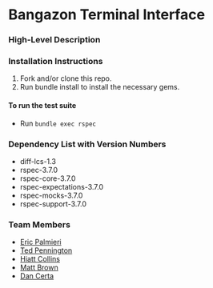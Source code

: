 # Bangazon Terminal Interface

### High-Level Description

### Installation Instructions
1. Fork and/or clone this repo.
1. Run bundle install to install the necessary gems.

#### To run the test suite
* Run `bundle exec rspec`

### Dependency List with Version Numbers
* diff-lcs-1.3
* rspec-3.7.0
* rspec-core-3.7.0
* rspec-expectations-3.7.0
* rspec-mocks-3.7.0
* rspec-support-3.7.0

### Team Members
* [Eric Palmieri](https://github.com/palmierie)
* [Ted Pennington](https://github.com/tedpennington)
* [Hiatt Collins](https://github.com/hiattcollins)
* [Matt Brown](https://github.com/mtallentb)
* [Dan Certa](https://github.com/daniel-certa-1228)
